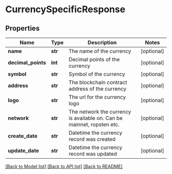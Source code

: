# CurrencySpecificResponse

## Properties
Name | Type | Description | Notes
------------ | ------------- | ------------- | -------------
**name** | **str** | The name of the currency | [optional] 
**decimal_points** | **int** | Decimal points of the currency | [optional] 
**symbol** | **str** | Symbol of the currency | [optional] 
**address** | **str** | The blockchain contract address of the currency | [optional] 
**logo** | **str** | The url for the currency logo | [optional] 
**network** | **str** | The network the currency is available on. Can be mainnet, ropsten etc. | [optional] 
**create_date** | **str** | Datetime the currency record was created | [optional] 
**update_date** | **str** | Datetime the currency record was updated | [optional] 

[[Back to Model list]](../README.md#documentation-for-models) [[Back to API list]](../README.md#documentation-for-api-endpoints) [[Back to README]](../README.md)


